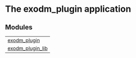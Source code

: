 

# The exodm_plugin application #


## Modules ##


<table width="100%" border="0" summary="list of modules">
<tr><td><a href="https://github.com/Feuerlabs/exodm_plugin/blob/master/doc/exodm_plugin.md" class="module">exodm_plugin</a></td></tr>
<tr><td><a href="https://github.com/Feuerlabs/exodm_plugin/blob/master/doc/exodm_plugin_lib.md" class="module">exodm_plugin_lib</a></td></tr></table>

